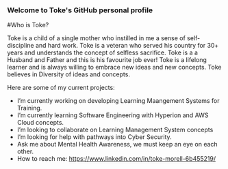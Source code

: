### Welcome to Toke's GitHub personal profile

#Who is Toke?

Toke is a child of a single mother who instilled in me a sense of self-discipline and hard work.
Toke is a veteran who served his country for 30+ years and understands the concept of selfless sacrifice.
Toke is a a Husband and Father and this is his favourite job ever!
Toke is a lifelong learner and is always willing to embrace new ideas and new concepts.
Toke believes in Diversity of ideas and concepts.

Here are some of my current projects:

- I’m currently working on developing Learning Maangement Systems for Training.
- I’m currently learning Software Engineering with Hyperion and AWS Cloud concepts. 
- I’m looking to collaborate on Learning Management System concepts 
- I’m looking for help with pathways into Cyber Security.
- Ask me about Mental Health Awareness, we must keep an eye on each other.
- How to reach me: <https://www.linkedin.com/in/toke-morell-6b455219/>

